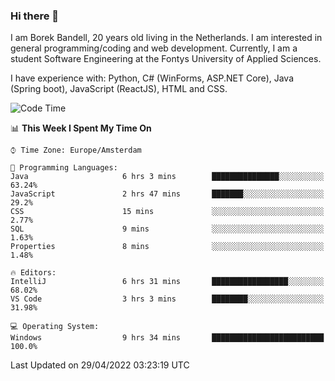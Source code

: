 ### Hi there 👋

I am Borek Bandell, 20 years old living in the Netherlands. I am interested in general programming/coding and web development. Currently, I am a student Software Engineering at the Fontys University of Applied Sciences.

I have experience with: Python, C# (WinForms, ASP.NET Core), Java (Spring boot), JavaScript (ReactJS), HTML and CSS.

<!--START_SECTION:waka-->
![Code Time](http://img.shields.io/badge/Code%20Time-107%20hrs%2027%20mins-blue)

📊 **This Week I Spent My Time On** 

```text
⌚︎ Time Zone: Europe/Amsterdam

💬 Programming Languages: 
Java                     6 hrs 3 mins        ███████████████░░░░░░░░░░   63.24% 
JavaScript               2 hrs 47 mins       ███████░░░░░░░░░░░░░░░░░░   29.2% 
CSS                      15 mins             ░░░░░░░░░░░░░░░░░░░░░░░░░   2.77% 
SQL                      9 mins              ░░░░░░░░░░░░░░░░░░░░░░░░░   1.63% 
Properties               8 mins              ░░░░░░░░░░░░░░░░░░░░░░░░░   1.48%

🔥 Editors: 
IntelliJ                 6 hrs 31 mins       █████████████████░░░░░░░░   68.02% 
VS Code                  3 hrs 3 mins        ████████░░░░░░░░░░░░░░░░░   31.98%

💻 Operating System: 
Windows                  9 hrs 34 mins       █████████████████████████   100.0%

```


 Last Updated on 29/04/2022 03:23:19 UTC
<!--END_SECTION:waka-->

<!--**tcBorek2002/tcBorek2002** is a ✨ _special_ ✨ repository because its `README.md` (this file) appears on your GitHub profile.

Here are some ideas to get you started:

- 🔭 I’m currently working on ...
- 🌱 I’m currently learning ...
- 👯 I’m looking to collaborate on ...
- 🤔 I’m looking for help with ...
- 💬 Ask me about ...
- 📫 How to reach me: ...
- 😄 Pronouns: ...
- ⚡ Fun fact: ...
-->

